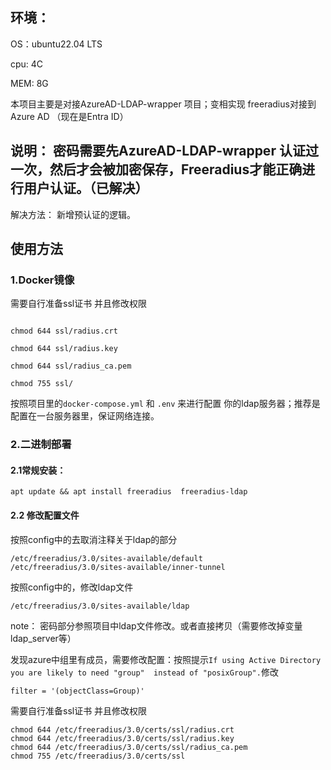 ## 环境：
OS：ubuntu22.04 LTS

cpu: 4C

MEM: 8G 

本项目主要是对接AzureAD-LDAP-wrapper 项目；变相实现 freeradius对接到Azure AD （现在是Entra ID）

## 说明： 密码需要先AzureAD-LDAP-wrapper 认证过一次，然后才会被加密保存，Freeradius才能正确进行用户认证。（已解决）
解决方法： 新增预认证的逻辑。

## 使用方法

### 1.Docker镜像
需要自行准备ssl证书 并且修改权限
```

chmod 644 ssl/radius.crt

chmod 644 ssl/radius.key

chmod 644 ssl/radius_ca.pem

chmod 755 ssl/
```

按照项目里的`docker-compose.yml` 和 `.env` 来进行配置 你的ldap服务器；推荐是配置在一台服务器里，保证网络连接。


### 2.二进制部署
#### 2.1常规安装：
```
apt update && apt install freeradius  freeradius-ldap
```
#### 2.2 修改配置文件
按照config中的去取消注释关于ldap的部分
```
/etc/freeradius/3.0/sites-available/default
/etc/freeradius/3.0/sites-available/inner-tunnel
```
按照config中的，修改ldap文件

```
/etc/freeradius/3.0/sites-available/ldap
```
note：
密码部分参照项目中ldap文件修改。或者直接拷贝（需要修改掉变量ldap_server等）


发现azure中组里有成员，需要修改配置：按照提示`If using Active Directory you are likely to need "group"  instead of "posixGroup".`修改
```
filter = '(objectClass=Group)'
```
需要自行准备ssl证书 并且修改权限
```
chmod 644 /etc/freeradius/3.0/certs/ssl/radius.crt
chmod 644 /etc/freeradius/3.0/certs/ssl/radius.key
chmod 644 /etc/freeradius/3.0/certs/ssl/radius_ca.pem
chmod 755 /etc/freeradius/3.0/certs/ssl
```
